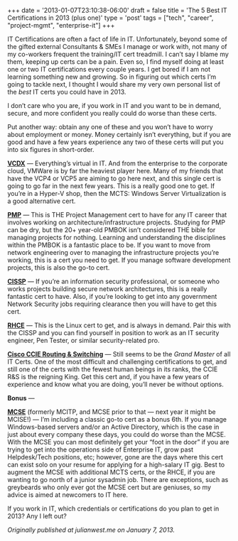 +++
date = '2013-01-07T23:10:38-06:00'
draft = false
title = 'The 5 Best IT Certifications in 2013 (plus one)'
type = 'post'
tags = ["tech", "career", "project-mgmt", "enterprise-it"]
+++

IT Certifications are often a fact of life in IT. Unfortunately, beyond some of the gifted external Consultants & SMEs I manage or work with, not many of my co-workers frequent the training/IT cert treadmill. I can’t say I blame my them, keeping up certs can be a pain. Even so, I find myself doing at least one or two IT certifications every couple years. I get bored if I am not learning something new and growing. So in figuring out which certs I’m going to tackle next, I thought I would share my very own personal list of the <i>best</i> IT certs you could have in 2013.<br />

I don’t care who you are, if you work in IT and you want to be in demand, secure, and more confident you really could do worse than these certs.<br />

Put another way: obtain any one of these and you won’t have to worry about employment or money. Money certainly isn’t everything, but if you are good and have a few years experience any two of these certs will put you into six figures in short-order.<br />

<u><b>VCDX</b></u> — Everything’s virtual in IT. And from the enterprise to the corporate cloud, VMWare is by far the heaviest player here. Many of my friends that have the VCP4 or VCP5 are aiming to go here next, and this single cert is going to go far in the next few years. This is a really good one to get. If you’re in a Hyper-V shop, then the MCTS: Windows Server Virtualization is a good alternative cert.<br />

<u><b>PMP</b></u> — This is THE Project Management cert to have for any IT career that involves working on architecture/infrastructure projects. Studying for PMP can be dry, but the 20+ year-old PMBOK isn’t considered THE bible for managing projects for nothing. Learning and understanding the disciplines within the PMBOK is a fantastic place to be. If you want to move from network engineering over to managing the infrastructure projects you’re working, this is a cert you need to get. If you manage software development projects, this is also the go-to cert.<br />

<u><b>CISSP</b></u> — If you’re an information security professional, or someone who works projects building secure network architectures, this is a really fantastic cert to have. Also, if you’re looking to get into any government Network Security jobs requiring clearance then you will have to get this cert.<br />

<u><b>RHCE</b></u> — This is the Linux cert to get, and is always in demand. Pair this with the CISSP and you can find yourself in position to work as an IT security engineer, Pen Tester, or similar security-related pro.<br />

<u><b>Cisco CCIE Routing & Switching</b></u>  — Still seems to be the <i>Grand Master</i> of all IT Certs. One of the most difficult and challenging certifications to get, and still one of the certs with the fewest human beings in its ranks, the CCIE R&S is the reigning King. Get this cert and, if you have a few years of experience and know what you are doing, you’ll never be without options.<br />

<b>Bonus</b> —<br />

<u><b>MCSE</b></u> (formerly MCITP, and MCSE prior to that — next year it might be MCISE!) — I’m including a classic go-to cert as a bonus 6th. If you manage Windows-based servers and/or an Active Directory, which is the case in just about every company these days, you could do worse than the MCSE. With the MCSE you can most definitely get your “foot in the door” if you are trying to get into the operations side of Enterprise IT, grow past Helpdesk/Tech positions, etc; however, gone are the days where this cert can exist solo on your resume for applying for a high-salary IT gig. Best to augment the MCSE with additional MCTS certs, or the RHCE, if you are wanting to go north of a junior sysadmin job. There are exceptions, such as greybeards who only ever got the MCSE cert but are geniuses, so my advice is aimed at newcomers to IT here.<br />

If you work in IT, which credentials or certifications do you plan to get in 2013? Any I left out?<br />


<i>Originally published at julianwest.me on January 7, 2013.</i>